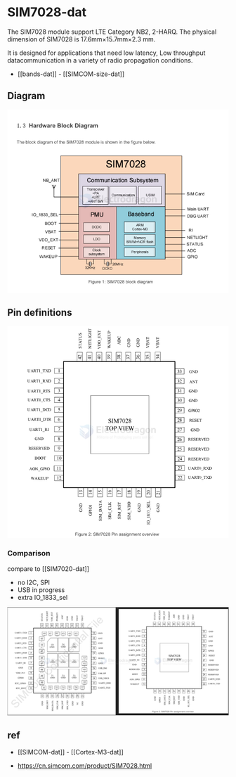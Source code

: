 
# SIM7028-dat

The SIM7028 module support LTE Category NB2, 2-HARQ. The physical dimension of SIM7028 is 17.6mm×15.7mm×2.3 mm. 

It is designed for applications that need low latency, Low throughput datacommunication in a variety of radio propagation conditions.

- [[bands-dat]] - [[SIMCOM-size-dat]]



## Diagram 

![](2025-01-18-14-32-56.png)

## Pin definitions 

![](2025-01-18-14-37-42.png)


### Comparison 

compare to [[SIM7020-dat]]
- no I2C, SPI
- USB in progress 
- extra IO_1833_sel

![](2025-01-18-14-40-49.png)



## ref 

- [[SIMCOM-dat]] - [[Cortex-M3-dat]]

- https://cn.simcom.com/product/SIM7028.html


